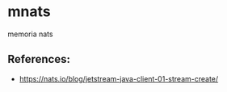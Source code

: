 # mnats

memoria nats

## References:

* https://nats.io/blog/jetstream-java-client-01-stream-create/